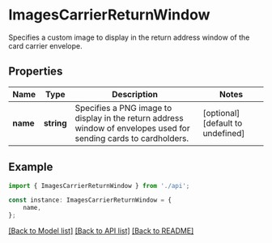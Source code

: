 # ImagesCarrierReturnWindow

Specifies a custom image to display in the return address window of the card carrier envelope.

## Properties

Name | Type | Description | Notes
------------ | ------------- | ------------- | -------------
**name** | **string** | Specifies a PNG image to display in the return address window of envelopes used for sending cards to cardholders. | [optional] [default to undefined]

## Example

```typescript
import { ImagesCarrierReturnWindow } from './api';

const instance: ImagesCarrierReturnWindow = {
    name,
};
```

[[Back to Model list]](../README.md#documentation-for-models) [[Back to API list]](../README.md#documentation-for-api-endpoints) [[Back to README]](../README.md)

